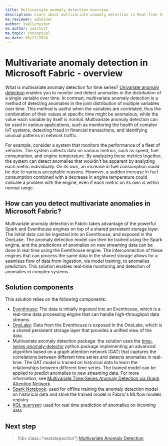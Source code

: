 ```yaml
---
title: Multivariate anomaly detection overview
description: Learn about multivariate anomaly detection in Real-Time Intelligence.
ms.reviewer: adieldar
author: YaelSchuster
ms.author: yaschust
ms.topic: conceptual
ms.date: 08/21/2024
---
```


# Multivariate anomaly detection in Microsoft Fabric - overview

What is multivariate anomaly detection for time series? [Univariate anomaly detection](/kusto/query/anomaly-detection?view=microsoft-fabric&preserve-view=true) enables you to monitor and detect anomalies in the distribution of a single variable over time. In contrast, multivariate anomaly detection is a method of detecting anomalies in the joint distribution of multiple variables over time. This method is useful when the variables are correlated, thus the combination of their values at specific time might be anomalous, while the value each variable by itself is normal. Multivariate anomaly detection can be used in various applications, such as monitoring the health of complex IoT systems, detecting fraud in financial transactions, and identifying unusual patterns in network traffic.

For example, consider a system that monitors the performance of a fleet of vehicles. The system collects data on various metrics, such as speed, fuel consumption, and engine temperature. By analyzing these metrics together, the system can detect anomalies that wouldn't be apparent by analyzing each metric individually. On its own, an increase in fuel consumption could be due to various acceptable reasons. However, a sudden increase in fuel consumption combined with a decrease in engine temperature could indicate a problem with the engine, even if each metric on its own is within normal range.

## How can you detect multivariate anomalies in Microsoft Fabric?

Multivariate anomaly detection in Fabric takes advantage of the powerful Spark and Eventhouse engines on top of a shared persistent storage layer. The initial data can be ingested into an Eventhouse, and exposed in the OneLake. The anomaly detection model can then be trained using the Spark engine, and the predictions of anomalies on new streaming data can be done in real time using the Eventhouse engine. The interconnection of these engines that can process the same data in the shared storage allows for a seamless flow of data from ingestion, via model training, to anomalies prediction. This solution enables real-time monitoring and detection of anomalies in complex systems.

## Solution components

This solution relies on the following components:

* [Eventhouse](eventhouse.md): The data is initially ingested into an Eventhouse, which is a real-time data processing engine that can handle high-throughput data streams.
* [OneLake](../onelake/onelake-overview.md): Data from the Eventhouse is exposed in the OneLake, which is a shared persistent storage layer that provides a unified view of the data.
* Multivariate anomaly detection package: the solution uses the [time-series-anomaly-detector](https://pypi.org/project/time-series-anomaly-detector/) python package implementing an advanced algorithm based on a graph attention network (GAT) that captures the correlations between different time series and detects anomalies in real-time. The GAT model is trained on historical data to learn the relationships between different time series. The trained model can be applied to predict anomalies to new streaming data. For more information, see [Multivariate Time-Series Anomaly Detection via Graph Attention Network](https://arxiv.org/pdf/2009.02040).
* [Spark Notebook](../data-engineering/how-to-use-notebook.md): used for offline training the anomaly detection model on historical data and store the trained model in Fabric's MLflow models registry
* [KQL queryset](kusto-query-set.md): used for real time prediction of anomalies on incoming data 

## Next step

> [!div class="nextstepaction"]
> [Multivariate Anomaly Detection](multivariate-anomaly-detection.md)

